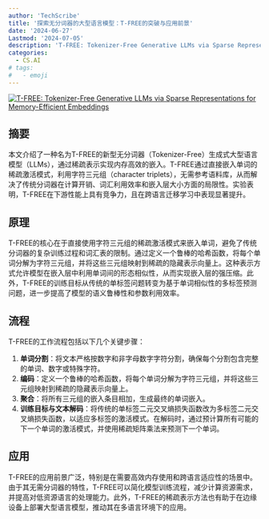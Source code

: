 ```yaml
---
author: 'TechScribe'
title: '探索无分词器的大型语言模型：T-FREE的突破与应用前景'
date: '2024-06-27'
Lastmod: '2024-07-05'
description: 'T-FREE: Tokenizer-Free Generative LLMs via Sparse Representations for Memory-Efficient Embeddings'
categories:
  - CS.AI
# tags:
#   - emoji
---
```


[![T-FREE: Tokenizer-Free Generative LLMs via Sparse Representations for Memory-Efficient Embeddings](https://arxiv-research-1301205113.cos.ap-guangzhou.myqcloud.com/images/2406.19223v1.pdf_0.jpg)](https://arxiv.org/abs/2406.19223v1)

## 摘要

本文介绍了一种名为T-FREE的新型无分词器（Tokenizer-Free）生成式大型语言模型（LLMs），通过稀疏表示实现内存高效的嵌入。T-FREE通过直接嵌入单词的稀疏激活模式，利用字符三元组（character triplets），无需参考语料库，从而解决了传统分词器在计算开销、词汇利用效率和嵌入层大小方面的局限性。实验表明，T-FREE在下游性能上具有竞争力，且在跨语言迁移学习中表现显著提升。<!--more-->

## 原理

T-FREE的核心在于直接使用字符三元组的稀疏激活模式来嵌入单词，避免了传统分词器的复杂训练过程和词汇表的限制。通过定义一个鲁棒的哈希函数，将每个单词分解为字符三元组，并将这些三元组映射到稀疏的隐藏表示向量上。这种表示方式允许模型在嵌入层中利用单词间的形态相似性，从而实现嵌入层的强压缩。此外，T-FREE的训练目标从传统的单标签问题转变为基于单词相似性的多标签预测问题，进一步提高了模型的语义鲁棒性和参数利用效率。

## 流程

T-FREE的工作流程包括以下几个关键步骤：
1. **单词分割**：将文本严格按数字和非字母数字字符分割，确保每个分割包含完整的单词、数字或特殊字符。
2. **编码**：定义一个鲁棒的哈希函数，将每个单词分解为字符三元组，并将这些三元组映射到稀疏的隐藏表示向量上。
3. **聚合**：将所有三元组的嵌入条目相加，生成最终的单词嵌入。
4. **训练目标与文本解码**：将传统的单标签二元交叉熵损失函数改为多标签二元交叉熵损失函数，以适应多标签的激活模式。在解码时，通过预计算所有可能的下一个单词的激活模式，并使用稀疏矩阵乘法来预测下一个单词。

## 应用

T-FREE的应用前景广泛，特别是在需要高效内存使用和跨语言适应性的场景中。由于其无需分词器的特性，T-FREE可以简化模型训练流程，减少计算资源需求，并提高对低资源语言的处理能力。此外，T-FREE的稀疏表示方法也有助于在边缘设备上部署大型语言模型，推动其在多语言环境下的应用。